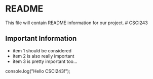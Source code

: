 # README

This file will contain README information for our project. # CSCI243

## Important Information

* item 1 should be considered 
* item 2 is also really important
* item 3 is pretty important too...

console.log("Hello CSCI243!");
